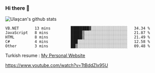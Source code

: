 ### Hi there 👋


<!--
**UlascanKilic/ulascankilic** is a ✨ _special_ ✨ repository because its `README.md` (this file) appears on your GitHub profile.

Here are some ideas to get you started:

- 🔭 I’m currently working on ...
- 🌱 I’m currently learning ...
- 👯 I’m looking to collaborate on ...
- 🤔 I’m looking for help with ...
- 💬 Ask me about ...
- 📫 How to reach me: ...
- 😄 Pronouns: ...
- ⚡ Fun fact: ...
-->

![Ulaşcan's github stats](https://github-readme-stats.vercel.app/api?username=ulascankilic&show_icons=true&title_color=fff&icon_color=79ff97&text_color=9f9f9f&bg_color=151515)


<!--START_SECTION:waka-->
```text
VB.NET       13 mins         ████████▓░░░░░░░░░░░░░░░░   34.34 % 
JavaScript   8 mins          █████▒░░░░░░░░░░░░░░░░░░░   21.87 % 
HTML         8 mins          █████▒░░░░░░░░░░░░░░░░░░░   21.49 % 
C#           4 mins          ███░░░░░░░░░░░░░░░░░░░░░░   12.58 % 
Other        3 mins          ██▒░░░░░░░░░░░░░░░░░░░░░░   09.48 % 
```
<!--END_SECTION:waka-->


Turkish resume : <a href="https://ulascankilic.github.io/">My Personal Website</a>


<youtube>https://www.youtube.com/watch?v=TtBddZlx95U</youtube>



